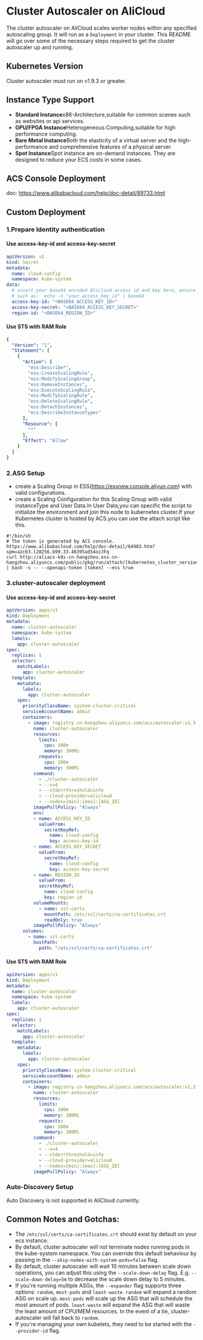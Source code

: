 # Cluster Autoscaler on AliCloud
The cluster autoscaler on AliCloud scales worker nodes within any specified autoscaling group. It will run as a `Deployment` in your cluster. This README will go over some of the necessary steps required to get the cluster autoscaler up and running.

## Kubernetes Version
Cluster autoscaler must run on v1.9.3 or greater.

## Instance Type Support 
- **Standard Instance**x86-Architecture,suitable for common scenes such as websites or api services.
- **GPU/FPGA Instance**Heterogeneous Computing,suitable for high performance computing.
- **Bare Metal Instance**Both the elasticity of a virtual server and the high-performance and comprehensive features of a physical server.
- **Spot Instance**Spot instance are on-demand instances. They are designed to reduce your ECS costs in some cases.


## ACS Console Deployment 
doc: https://www.alibabacloud.com/help/doc-detail/89733.html

## Custom Deployment
### 1.Prepare Identity authentication
#### Use access-key-id and access-key-secret 
```yaml
apiVersion: v1
kind: Secret
metadata:
  name: cloud-config
  namespace: kube-system
data:
  # insert your base64 encoded Alicloud access id and key here, ensure there's no trailing newline:
  # such as:  echo -n "your_access_key_id" | base64
  access-key-id: "<BASE64_ACCESS_KEY_ID>"
  access-key-secret: "<BASE64_ACCESS_KEY_SECRET>"
  region-id: "<BASE64_REGION_ID>"
```
#### Use STS with RAM Role 
```yaml 
{
  "Version": "1",
  "Statement": [
    {
      "Action": [
        "ess:Describe*",
        "ess:CreateScalingRule",
        "ess:ModifyScalingGroup",
        "ess:RemoveInstances",
        "ess:ExecuteScalingRule",
        "ess:ModifyScalingRule",
        "ess:DeleteScalingRule",
        "ess:DetachInstances",
        "ecs:DescribeInstanceTypes"
      ],
      "Resource": [
        "*"
      ],
      "Effect": "Allow"
    }
  ]
}
```

### 2.ASG Setup 
* create a Scaling Group in ESS(https://essnew.console.aliyun.com) with valid configurations.
* create a Scaling Configuration for this Scaling Group with valid instanceType and User Data.In User Data,you can specific the script to initialize the environment and join this node to kubernetes cluster.If your Kubernetes cluster is hosted by ACS.you can use the attach script like this.
```shell
#!/bin/sh
# The token is generated by ACS console. https://www.alibabacloud.com/help/doc-detail/64983.htm?spm=a2c63.l28256.b99.33.46395ad54ozJFq
curl http://aliacs-k8s-cn-hangzhou.oss-cn-hangzhou.aliyuncs.com/public/pkg/run/attach/[kubernetes_cluster_version]/attach_node.sh | bash -s -- --openapi-token [token] --ess true 
```


### 3.cluster-autoscaler deployment 

#### Use access-key-id and access-key-secret 
```yaml
apiVersion: apps/v1
kind: Deployment
metadata:
  name: cluster-autoscaler
  namespace: kube-system
  labels:
    app: cluster-autoscaler
spec:
  replicas: 1
  selector:
    matchLabels:
      app: cluster-autoscaler
  template:
    metadata:
      labels:
        app: cluster-autoscaler
    spec:
      priorityClassName: system-cluster-critical
      serviceAccountName: admin
      containers:
        - image: registry.cn-hangzhou.aliyuncs.com/acs/autoscaler:v1.3.1.2
          name: cluster-autoscaler
          resources:
            limits:
              cpu: 100m
              memory: 300Mi
            requests:
              cpu: 100m
              memory: 300Mi
          command:
            - ./cluster-autoscaler
            - --v=4
            - --stderrthreshold=info
            - --cloud-provider=alicloud
            - --nodes=[min]:[max]:[ASG_ID]
          imagePullPolicy: "Always"
          env:
          - name: ACCESS_KEY_ID
            valueFrom:
              secretKeyRef:
                name: cloud-config
                key: access-key-id
          - name: ACCESS_KEY_SECRET
            valueFrom:
              secretKeyRef:
                name: cloud-config
                key: access-key-secret
          - name: REGION_ID
            valueFrom:
            secretKeyRef:
              name: cloud-config
              key: region-id
          volumeMounts:
            - name: ssl-certs
              mountPath: /etc/ssl/certs/ca-certificates.crt
              readOnly: true
          imagePullPolicy: "Always"
      volumes:
        - name: ssl-certs
          hostPath:
            path: "/etc/ssl/certs/ca-certificates.crt"
```

#### Use STS with RAM Role 

```yaml
apiVersion: apps/v1
kind: Deployment
metadata:
  name: cluster-autoscaler
  namespace: kube-system
  labels:
    app: cluster-autoscaler
spec:
  replicas: 1
  selector:
    matchLabels:
      app: cluster-autoscaler
  template:
    metadata:
      labels:
        app: cluster-autoscaler
    spec:
      priorityClassName: system-cluster-critical
      serviceAccountName: admin
      containers:
        - image: registry.cn-hangzhou.aliyuncs.com/acs/autoscaler:v1.3.1.2
          name: cluster-autoscaler
          resources:
            limits:
              cpu: 100m
              memory: 300Mi
            requests:
              cpu: 100m
              memory: 300Mi
          command:
            - ./cluster-autoscaler
            - --v=4
            - --stderrthreshold=info
            - --cloud-provider=alicloud
            - --nodes=[min]:[max]:[ASG_ID]
          imagePullPolicy: "Always"
```

### Auto-Discovery Setup
Auto Discovery is not supported in AliCloud currently.

## Common Notes and Gotchas:
- The `/etc/ssl/certs/ca-certificates.crt` should exist by default on your ecs instance.
- By default, cluster autoscaler will not terminate nodes running pods in the kube-system namespace. You can override this default behaviour by passing in the `--skip-nodes-with-system-pods=false` flag.
- By default, cluster autoscaler will wait 10 minutes between scale down operations, you can adjust this using the `--scale-down-delay` flag. E.g. `--scale-down-delay=5m` to decrease the scale down delay to 5 minutes.
- If you're running multiple ASGs, the `--expander` flag supports three options: `random`, `most-pods` and `least-waste`. `random` will expand a random ASG on scale up. `most-pods` will scale up the ASG that will schedule the most amount of pods. `least-waste` will expand the ASG that will waste the least amount of CPU/MEM resources. In the event of a tie, cluster-autoscaler will fall back to `random`.
- If you're managing your own kubelets, they need to be started with the `--provider-id` flag.
